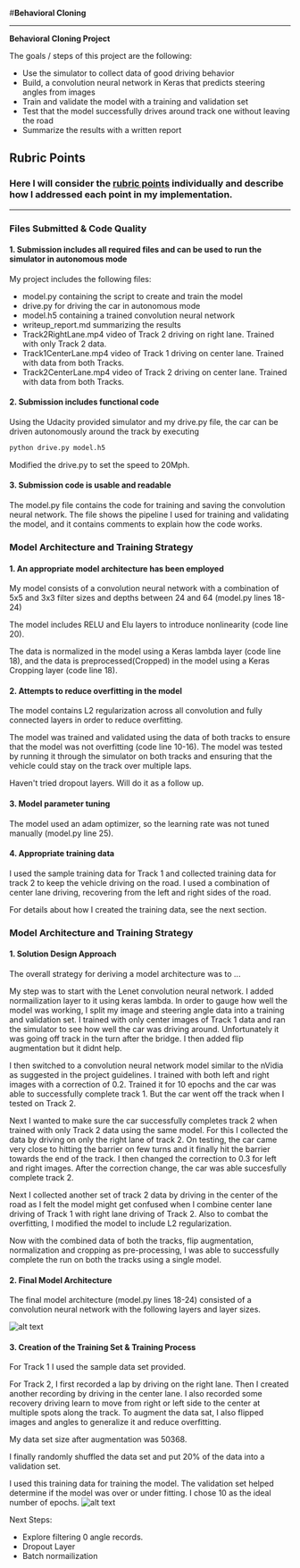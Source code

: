 #**Behavioral Cloning** 

---

**Behavioral Cloning Project**

The goals / steps of this project are the following:
* Use the simulator to collect data of good driving behavior
* Build, a convolution neural network in Keras that predicts steering angles from images
* Train and validate the model with a training and validation set
* Test that the model successfully drives around track one without leaving the road
* Summarize the results with a written report


[//]: # (Image References)

[image1]: ./examples/ModelBC.png "Model Visualization"
[image2]: ./examples/graph.png "MSE Loss"

## Rubric Points
### Here I will consider the [rubric points](https://review.udacity.com/#!/rubrics/432/view) individually and describe how I addressed each point in my implementation.  

---
### Files Submitted & Code Quality

#### 1. Submission includes all required files and can be used to run the simulator in autonomous mode

My project includes the following files:
* model.py containing the script to create and train the model
* drive.py for driving the car in autonomous mode
* model.h5 containing a trained convolution neural network 
* writeup_report.md summarizing the results
* Track2RightLane.mp4 video of Track 2 driving on right lane. Trained with only Track 2 data.
* Track1CenterLane.mp4 video of Track 1 driving on center lane. Trained with data from both Tracks.
* Track2CenterLane.mp4 video of Track 2 driving on center lane. Trained with data from both Tracks.


#### 2. Submission includes functional code
Using the Udacity provided simulator and my drive.py file, the car can be driven autonomously around the track by executing 
```sh
python drive.py model.h5
```
Modified the drive.py to set the speed to 20Mph.

#### 3. Submission code is usable and readable

The model.py file contains the code for training and saving the convolution neural network. The file shows the pipeline I used for training and validating the model, and it contains comments to explain how the code works.

### Model Architecture and Training Strategy

#### 1. An appropriate model architecture has been employed

My model consists of a convolution neural network with a combination of 5x5 and 3x3 filter sizes and depths between 24 and 64 (model.py lines 18-24) 

The model includes RELU and Elu layers to introduce nonlinearity (code line 20).

The data is normalized in the model using a Keras lambda layer (code line 18), and the data is preprocessed(Cropped) in the model using a Keras Cropping layer (code line 18). 

#### 2. Attempts to reduce overfitting in the model

The model contains L2 regularization across all convolution and fully connected layers in order to reduce overfitting. 

The model was trained and validated using the data of both tracks to ensure that the model was not overfitting (code line 10-16). The model was tested by running it through the simulator on both tracks and ensuring that the vehicle could stay on the track over multiple laps.

Haven't tried dropout layers. Will do it as a follow up.

#### 3. Model parameter tuning

The model used an adam optimizer, so the learning rate was not tuned manually (model.py line 25).

#### 4. Appropriate training data

I used the sample training data for Track 1 and collected training data for track 2 to keep the vehicle driving on the road. I used a combination of center lane driving, recovering from the left and right sides of the road. 

For details about how I created the training data, see the next section. 

### Model Architecture and Training Strategy

#### 1. Solution Design Approach

The overall strategy for deriving a model architecture was to ...

My step was to start with the Lenet convolution neural network. I added normailization layer to it using keras lambda. 
In order to gauge how well the model was working, I split my image and steering angle data into a training and validation set. 
I trained with only center images of Track 1 data and ran the simulator to see how well the car was driving around. Unfortunately it was going off track in the turn after the bridge.
I then added flip augmentation but it didnt help.

I then switched to a convolution neural network model similar to the nVidia as suggested in the project guidelines.
I trained with both left and right images with a correction of 0.2. Trained it for 10 epochs and the car was able to successfully complete track 1.
But the car went off the track when I tested on Track 2. 

Next I wanted to make sure the car successfully completes track 2 when trained with only Track 2 data using the same model. For this I collected the data by driving on only the right lane of track 2.
On testing, the car came very close to hitting the barrier on few turns and it finally hit the barrier towards the end of the track. I then changed the correction to 0.3 for left and right images. 
After the correction change, the car was able succesfully complete track 2. 

Next I collected another set of track 2 data by driving in the center of the road as I felt the model might get confused when I combine center lane driving of Track 1 with right lane driving of Track 2.
Also to combat the overfitting, I modified the model to include L2 regularization.

Now with the combined data of both the tracks, flip augmentation, normalization and cropping as pre-processing, I was able to successfully complete the run on both the tracks using a single model.

#### 2. Final Model Architecture

The final model architecture (model.py lines 18-24) consisted of a convolution neural network with the following layers and layer sizes.

![alt text][image1]

#### 3. Creation of the Training Set & Training Process

For Track 1 I used the sample data set provided. 

For Track 2, I first recorded a lap by driving on the right lane. 
Then I created another recording by driving in the center lane. 
I also recorded some recovery driving learn to move from right or left side to the center at multiple spots along the track.
To augment the data sat, I also flipped images and angles to generalize it and reduce overfitting.

My data set size after augmentation was 50368. 

I finally randomly shuffled the data set and put 20% of the data into a validation set. 

I used this training data for training the model. The validation set helped determine if the model was over or under fitting. 
I chose 10 as the ideal number of epochs. 
![alt text][image2]

Next Steps: 
* Explore filtering 0 angle records.
* Dropout Layer
* Batch normailization  

